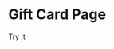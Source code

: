 # Gift Card Page

[Try It](https://ansipes.github.io/gift-cards/apple/?name=Andrew&code=XXXX-XXXX-XXXX-XXXX)
